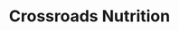 ---
title: "Crossroads Nutrition"
url: /chesterland/crossroads-nutrition/
shop: Nahrungsergänzung
---